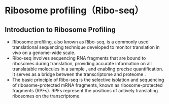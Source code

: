 # **Ribosome profiling（Ribo-seq）**
## **Introduction to Ribosome Profiling**
- Ribosome profiling, also known as Ribo-seq, is a commonly used translational sequencing technique developed to monitor translation in vivo on a genome-wide scale. 
- Ribo-seq involves sequencing RNA fragments that are bound to ribosomes during translation, providing accurate information on all translatable molecules in a sample , and enabling precise quantification. It serves as a bridge between the transcriptome and proteome . 
- The basic principle of Ribo-seq is the selective isolation and sequencing of ribosome-protected mRNA fragments, known as ribosome-protected fragments (RPFs). RPFs represent the positions of actively translating ribosomes on the transcriptome.